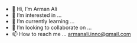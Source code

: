 - 👋 Hi, I’m Arman Ali
- 👀 I’m interested in ...
- 🌱 I’m currently learning ...
- 💞️ I’m looking to collaborate on ...
- 📫 How to reach me ... armanali.inno@gmail.com

<!---
arman-inno/arman-inno is a ✨ special ✨ repository because its `README.md` (this file) appears on your GitHub profile.
You can click the Preview link to take a look at your changes.
--->

